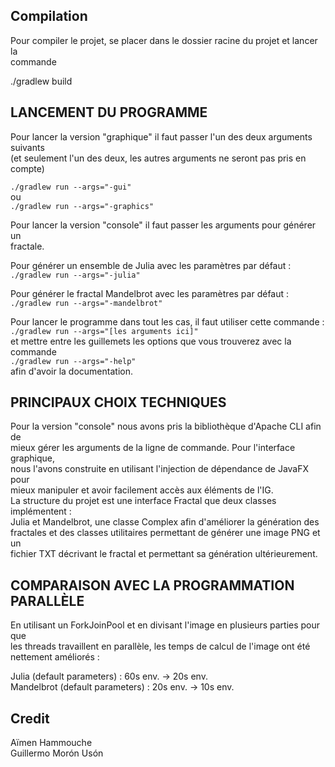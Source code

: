 ## Compilation

Pour compiler le projet, se placer dans le dossier racine du projet et lancer la  
commande  

  ./gradlew build  

## LANCEMENT DU PROGRAMME

Pour lancer la version "graphique" il faut passer l'un des deux arguments suivants  
(et seulement l'un des deux, les autres arguments ne seront pas pris en compte)  

  ``./gradlew run --args="-gui"``  
ou  
  ``./gradlew run --args="-graphics"``  

Pour lancer la version "console" il faut passer les arguments pour générer un  
fractale.  

Pour générer un ensemble de Julia avec les paramètres par défaut :  
  ``./gradlew run --args="-julia"``  

Pour générer le fractal Mandelbrot avec les paramètres par défaut :  
  ``./gradlew run --args="-mandelbrot"``  

Pour lancer le programme dans tout les cas, il faut utiliser cette commande :  
  ``./gradlew run --args="[les arguments ici]"``  
et mettre entre les guillemets les options que vous trouverez avec la commande  
  ``./gradlew run --args="-help"``  
afin d'avoir la documentation.  

## PRINCIPAUX CHOIX TECHNIQUES

Pour la version "console" nous avons pris la bibliothèque d'Apache CLI afin de  
mieux gérer les arguments de la ligne de commande. Pour l'interface graphique,  
nous l'avons construite en utilisant l'injection de dépendance de JavaFX pour  
mieux manipuler et avoir facilement accès aux éléments de l'IG.  
La structure du projet est une interface Fractal que deux classes implémentent :  
Julia et Mandelbrot, une classe Complex afin d'améliorer la génération des  
fractales et des classes utilitaires permettant de générer une image PNG et un  
fichier TXT décrivant le fractal et permettant sa génération ultérieurement.  

## COMPARAISON AVEC LA PROGRAMMATION PARALLÈLE

En utilisant un ForkJoinPool et en divisant l'image en plusieurs parties pour que  
les threads travaillent en parallèle, les temps de calcul de l'image ont été  
nettement améliorés :  

Julia (default parameters) : 60s env. -> 20s env.  
Mandelbrot (default parameters) : 20s env. -> 10s env.  

## Credit
Aïmen Hammouche  
Guillermo Morón Usón
